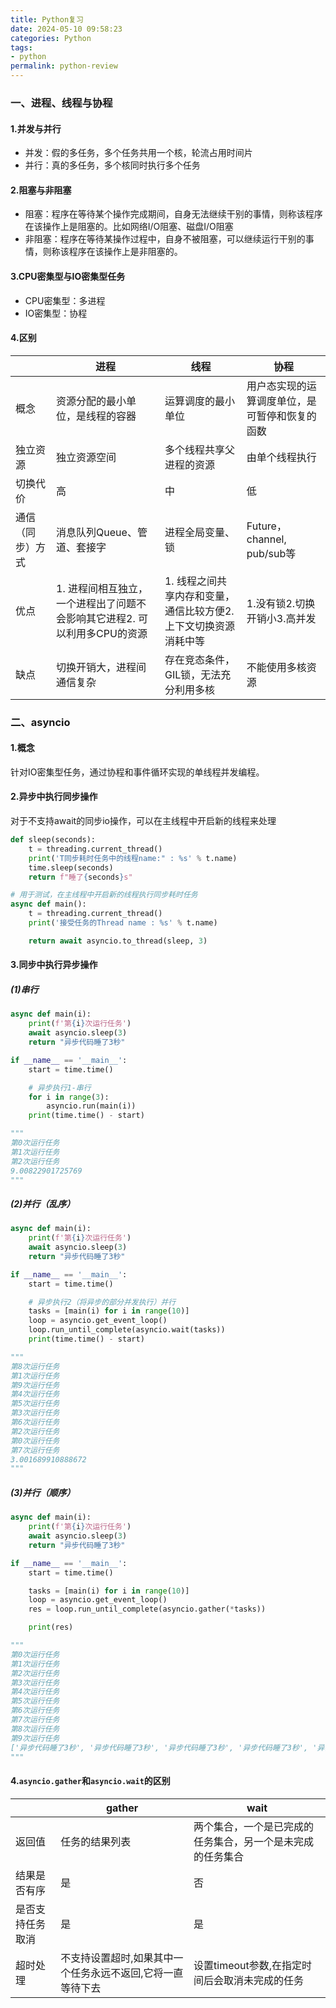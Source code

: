 ```yaml
---
title: Python复习
date: 2024-05-10 09:58:23
categories: Python
tags:
- python
permalink: python-review
---
```

### 一、进程、线程与协程
#### 1.并发与并行
 - 并发：假的多任务，多个任务共用一个核，轮流占用时间片
 - 并行：真的多任务，多个核同时执行多个任务
<!--more-->

#### 2.阻塞与非阻塞
- 阻塞：程序在等待某个操作完成期间，自身无法继续干别的事情，则称该程序在该操作上是阻塞的。比如网络I/O阻塞、磁盘I/O阻塞
- 非阻塞：程序在等待某操作过程中，自身不被阻塞，可以继续运行干别的事情，则称该程序在该操作上是非阻塞的。

#### 3.CPU密集型与IO密集型任务
- CPU密集型：多进程
- IO密集型：协程

#### 4.区别
|          | 进程                                        | 线程                                      | 协程                       |
|----------|-------------------------------------------|-----------------------------------------|--------------------------|
| 概念       | 资源分配的最小单位，是线程的容器                          | 运算调度的最小单位                               | 用户态实现的运算调度单位，是可暂停和恢复的函数  |
| 独立资源     | 独立资源空间                                    | 多个线程共享父进程的资源                            | 由单个线程执行                  |
| 切换代价     | 高                                         | 中                                       | 低                        |
| 通信（同步）方式 | 消息队列Queue、管道、套接字                          | 进程全局变量、锁                                | Future，channel, pub/sub等 |
| 优点       | 1. 进程间相互独立，一个进程出了问题不会影响其它进程2. 可以利用多CPU的资源 | 1. 线程之间共享内存和变量，通信比较方便2.上下文切换资源消耗中等      | 1.没有锁2.切换开销小3.高并发        |
| 缺点       | 切换开销大，进程间通信复杂                             | 存在竞态条件，GIL锁，无法充分利用多核 | 不能使用多核资源                 |

### 二、asyncio
#### 1.概念
针对IO密集型任务，通过协程和事件循环实现的单线程并发编程。

#### 2.异步中执行同步操作
对于不支持await的同步io操作，可以在主线程中开启新的线程来处理
```python
def sleep(seconds):
    t = threading.current_thread()
    print('T同步耗时任务中的线程name:" : %s' % t.name)
    time.sleep(seconds)
    return f"睡了{seconds}s"

# 用于测试，在主线程中开启新的线程执行同步耗时任务
async def main():
    t = threading.current_thread()
    print('接受任务的Thread name : %s' % t.name)

    return await asyncio.to_thread(sleep, 3)
```

#### 3.同步中执行异步操作
##### (1)串行
```python
async def main(i):
    print(f'第{i}次运行任务')
    await asyncio.sleep(3)
    return "异步代码睡了3秒"

if __name__ == '__main__':
    start = time.time()

    # 异步执行1-串行
    for i in range(3):
        asyncio.run(main(i))
    print(time.time() - start) 

"""
第0次运行任务
第1次运行任务
第2次运行任务
9.00822901725769
"""
```
##### (2)并行（乱序）
```python
async def main(i):
    print(f'第{i}次运行任务')
    await asyncio.sleep(3)
    return "异步代码睡了3秒"

if __name__ == '__main__':
    start = time.time()

    # 异步执行2（将异步的部分并发执行）并行
    tasks = [main(i) for i in range(10)]
    loop = asyncio.get_event_loop()
    loop.run_until_complete(asyncio.wait(tasks))
    print(time.time() - start)

"""
第8次运行任务
第1次运行任务
第9次运行任务
第4次运行任务
第5次运行任务
第3次运行任务
第6次运行任务
第2次运行任务
第0次运行任务
第7次运行任务
3.001689910888672
"""
```
##### (3)并行（顺序）
```python
async def main(i):
    print(f'第{i}次运行任务')
    await asyncio.sleep(3)
    return "异步代码睡了3秒"

if __name__ == '__main__':
    start = time.time()

    tasks = [main(i) for i in range(10)]
    loop = asyncio.get_event_loop()
    res = loop.run_until_complete(asyncio.gather(*tasks))

    print(res)

"""
第0次运行任务
第1次运行任务
第2次运行任务
第3次运行任务
第4次运行任务
第5次运行任务
第6次运行任务
第7次运行任务
第8次运行任务
第9次运行任务
['异步代码睡了3秒', '异步代码睡了3秒', '异步代码睡了3秒', '异步代码睡了3秒', '异步代码睡了3秒', '异步代码睡了3秒', '异步代码睡了3秒', '异步代码睡了3秒', '异步代码睡了3秒', '异步代码睡了3秒']
"""
```
#### 4.`asyncio.gather`和`asyncio.wait`的区别
|          | gather                                        | wait                            |
|----------|-----------------------------------------------|---------------------------------|
| 返回值      | 任务的结果列表                                       | 两个集合，一个是已完成的任务集合，另一个是未完成的任务集合   |
| 结果是否有序   | 是                                             | 否                               |
| 是否支持任务取消 | 是                                             | 是                               |
| 超时处理     | 不支持设置超时,如果其中一个任务永远不返回,它将一直等待下去                |设置timeout参数,在指定时间后会取消未完成的任务|
